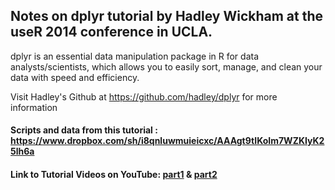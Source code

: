 ## Notes on dplyr tutorial by Hadley Wickham at the useR 2014 conference in UCLA.

dplyr is an essential data manipulation package in R for data analysts/scientists, which allows you to easily sort, manage, and clean your data with speed and efficiency. 

Visit Hadley's Github at https://github.com/hadley/dplyr for more information
#### Scripts and data from this tutorial : https://www.dropbox.com/sh/i8qnluwmuieicxc/AAAgt9tIKoIm7WZKIyK25lh6a

#### Link to Tutorial Videos on YouTube: [part1](https://www.youtube.com/watch?v=8SGif63VW6E) & [part2](https://www.youtube.com/watch?v=Ue08LVuk790)
